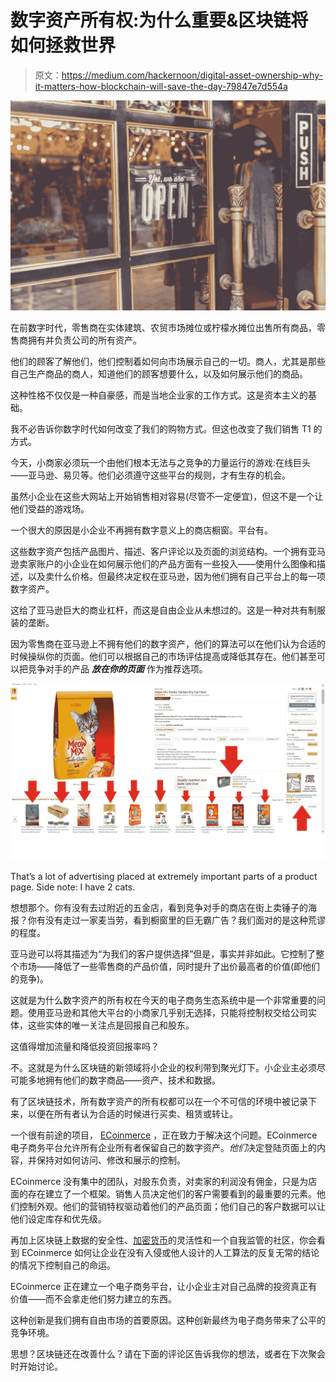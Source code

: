 # 数字资产所有权:为什么重要&区块链将如何拯救世界

> 原文：<https://medium.com/hackernoon/digital-asset-ownership-why-it-matters-how-blockchain-will-save-the-day-79847e7d554a>

![](img/e53b6232749cc37098676cbbd8ac3deb.png)

在前数字时代，零售商在实体建筑、农贸市场摊位或柠檬水摊位出售所有商品，零售商拥有并负责公司的所有资产。

他们的顾客了解他们，他们控制着如何向市场展示自己的一切。商人，尤其是那些自己生产商品的商人，知道他们的顾客想要什么，以及如何展示他们的商品。

这种性格不仅仅是一种自豪感，而是当地企业家的工作方式。这是资本主义的基础。

我不必告诉你数字时代如何改变了我们的购物方式。但这也改变了我们销售 T1 的方式。

今天，小商家必须玩一个由他们根本无法与之竞争的力量运行的游戏:在线巨头——亚马逊、易贝等。他们必须遵守这些平台的规则，才有生存的机会。

虽然小企业在这些大网站上开始销售相对容易(尽管不一定便宜)，但这不是一个让他们受益的游戏场。

一个很大的原因是小企业不再拥有数字意义上的商店橱窗。平台有。

这些数字资产包括产品图片、描述、客户评论以及页面的浏览结构。一个拥有亚马逊卖家账户的小企业在如何展示他们的产品方面有一些投入——使用什么图像和描述，以及卖什么价格。但最终决定权在亚马逊，因为他们拥有自己平台上的每一项数字资产。

这给了亚马逊巨大的商业杠杆，而这是自由企业从未想过的。这是一种对共有制服装的垄断。

因为零售商在亚马逊上不拥有他们的数字资产，他们的算法可以在他们认为合适的时候操纵你的页面。他们可以根据自己的市场评估提高或降低其存在。他们甚至可以把竞争对手的产品 ***放在你的页面*** 作为推荐选项。

![](img/fd40c6de8c667b65893c8e73b19c41fb.png)

That’s a lot of advertising placed at extremely important parts of a product page. Side note: I have 2 cats.

想想那个。你有没有去过附近的五金店，看到竞争对手的商店在街上卖锤子的海报？你有没有走过一家麦当劳，看到橱窗里的巨无霸广告？我们面对的是这种荒谬的程度。

亚马逊可以将其描述为“为我们的客户提供选择”但是，事实并非如此。它控制了整个市场——降低了一些零售商的产品价值，同时提升了出价最高者的价值(即他们的竞争)。

这就是为什么数字资产的所有权在今天的电子商务生态系统中是一个非常重要的问题。使用亚马逊和其他大平台的小商家几乎别无选择，只能将控制权交给公司实体，这些实体的唯一关注点是回报自己和股东。

这值得增加流量和降低投资回报率吗？

不。这就是为什么区块链的新领域将小企业的权利带到聚光灯下。小企业主必须尽可能多地拥有他们的数字商品——资产、技术和数据。

有了区块链技术，所有数字资产的所有权都可以在一个不可信的环境中被记录下来，以便在所有者认为合适的时候进行买卖、租赁或转让。

一个很有前途的项目， [ECoinmerce](https://www.ecoinmerce.io/) ，正在致力于解决这个问题。ECoinmerce 电子商务平台允许所有企业所有者保留自己的数字资产。*他们*决定登陆页面上的内容，并保持对如何访问、修改和展示的控制。

ECoinmerce 没有集中的团队，对股东负责，对卖家的利润没有佣金，只是为店面的存在建立了一个框架。销售人员决定他们的客户需要看到的最重要的元素。他们控制外观。他们的营销特权驱动着他们的产品页面；他们自己的客户数据可以让他们设定库存和优先级。

再加上区块链上数据的安全性、[加密货币](https://hackernoon.com/tagged/cryptocurrency)的灵活性和一个自我监管的社区，你会看到 ECoinmerce 如何让企业在没有入侵或他人设计的人工算法的反复无常的结论的情况下控制自己的命运。

ECoinmerce 正在建立一个电子商务平台，让小企业主对自己品牌的投资真正有价值——而不会拿走他们努力建立的东西。

这种创新是我们拥有自由市场的首要原因。这种创新最终为电子商务带来了公平的竞争环境。

思想？区块链还在改善什么？请在下面的评论区告诉我你的想法，或者在下次聚会时开始讨论。